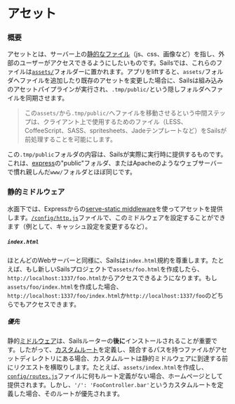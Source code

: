 # アセット

### 概要

アセットとは、サーバー上の[静的なファイル](http://en.wikipedia.org/wiki/Static_web_page)（js、css、画像など）を指し、外部のユーザーがアクセスできるようにしたいものです。Sailsでは、これらのファイルは[`assets/`](https://sailsguides.jp/doc/anatomy/assets)フォルダーに置かれます。アプリをliftすると、`assets/`フォルダへファイルを追加したり既存のアセットを変更した場合に、Sailsは組み込みのアセットパイプラインが実行され、`.tmp/public/`という隠しフォルダへファイルを同期させます。

> この`assets/`から`.tmp/public/`へファイルを移動させるという中間ステップは、クライアント上で使用するためのファイル（LESS、CoffeeScript、SASS、spritesheets、Jadeテンプレートなど）をSailsが前処理することを可能にします。

この`.tmp/public`フォルダの内容は、Sailsが実際に実行時に提供するものです。これは、[express](https://github.com/expressjs)の"public"フォルダ、またはApacheのようなウェブサーバーで慣れ親しんだ`www/`フォルダとほぼ同じです。


### 静的ミドルウェア

水面下では、Expressからの[serve-static middleware](https://www.npmjs.com/package/serve-static)を使ってアセットを提供します。[`/config/http.js`](https://sailsguides.jp/doc/reference/configuration/sails-config-http)ファイルで、このミドルウェアを設定することができます（例として、キャッシュ設定を変更するなど）。

##### `index.html`

ほとんどのWebサーバーと同様に、Sailsは`index.html`規約を尊重します。たとえば、もし新しいSailsプロジェクトで`assets/foo.html`を作成したら、`http://localhost:1337/foo.html`からアクセスできるようになります。もし`assets/foo/index.html`を作成した場合、`http://localhost:1337/foo/index.html`か`http://localhost:1337/foo`のどちらでもアクセスできます。

##### 優先

静的[ミドルウェア](http://stephensugden.com/middleware_guide/)は、Sailsルーターの**後に**インストールされることが重要です。したがって、[カスタムルート](https://sailsguides.jp/doc/concepts/Routes?q=custom-routes)を定義し、競合するパスを持つファイルがアセットディレクトリにある場合、カスタムルートは静的ミドルウェアに到達する前にリクエストを横取りします。たとえば、`assets/index.html`を作成し、[`config/routes.js`](https://sailsguides.jp/doc/reference/configuration/sails-config-routes)ファイルに何もルート定義がない場合、ホームページとして提供されます。しかし、`'/': 'FooController.bar'`というカスタムルートを定義した場合、そのルートが優先されます。


<docmeta name="displayName" value="アセット">
<docmeta name="nextUpLink" value="/documentation/concepts/shell-scripts">
<docmeta name="nextUpName" value="Shell Scripts">
